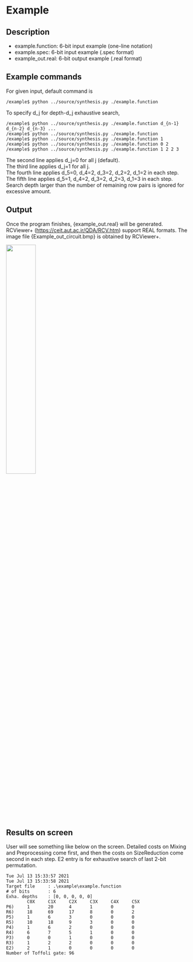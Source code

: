 # Example
## Description

- example.function: 6-bit input example (one-line notation)
- example.spec: 6-bit input example (.spec format)
- example_out.real: 6-bit output example (.real format)


## Example commands
For given input, default command is
```
/example$ python ../source/synthesis.py ./example.function
```
To specify d_j for depth-d_j exhaustive search,
```
/example$ python ../source/synthesis.py ./example.function d_{n-1} d_{n-2} d_{n-3} ...
/example$ python ../source/synthesis.py ./example.function
/example$ python ../source/synthesis.py ./example.function 1
/example$ python ../source/synthesis.py ./example.function 0 2
/example$ python ../source/synthesis.py ./example.function 1 2 2 3
```
The second line applies d_j=0 for all j (default).  
The third line applies d_j=1 for all j.  
The fourth line applies d_5=0, d_4=2, d_3=2, d_2=2, d_1=2 in each step.  
The fifth line applies d_5=1, d_4=2, d_3=2, d_2=3, d_1=3 in each step.  
Search depth larger than the number of remaining row pairs is ignored for excessive amount.  

## Output
Once the program finishes, {example_out.real} will be generated.
RCViewer+ (https://ceit.aut.ac.ir/QDA/RCV.htm) support REAL formats.
The image file {Example_out_circuit.bmp} is obtained by RCViewer+.

<img src="./Example_out_circuit.bmp" width="40%"/>

## Results on screen
User will see something like below on the screen.
Detailed costs on Mixing and Preprocessing come first, and then the costs on SizeReduction come second in each step. E2 entry is for exhaustive search of last 2-bit permutation.
```
Tue Jul 13 15:33:57 2021
Tue Jul 13 15:33:58 2021
Target file     : .\example\example.function
# of bits       : 6
Exha. depths    : [0, 0, 0, 0, 0]
        C0X     C1X     C2X     C3X     C4X     C5X
P6)     1       20      4       1       0       0
R6)     18      69      17      8       0       2
P5)     1       6       3       0       0       0
R5)     10      18      9       3       0       0
P4)     1       6       2       0       0       0
R4)     6       7       5       1       0       0
P3)     0       0       1       0       0       0
R3)     1       2       2       0       0       0
E2)     2       1       0       0       0       0
Number of Toffoli gate: 96
```
